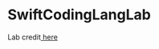 # SwiftCodingLangLab
<p>Lab credit<a href="https://www.youtube.com/watch?v=b1oC7sLIgpI&t=8650s/"> here</a></p>

